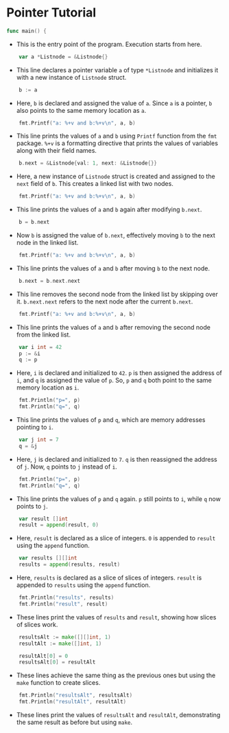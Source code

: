 # Pointer Tutorial

```go
func main() {
```
- This is the entry point of the program. Execution starts from here.

```go
    var a *Listnode = &Listnode{}
```
- This line declares a pointer variable `a` of type `*Listnode` and initializes it with a new instance of `Listnode` struct.

```go
    b := a
```
- Here, `b` is declared and assigned the value of `a`. Since `a` is a pointer, `b` also points to the same memory location as `a`.

```go
    fmt.Printf("a: %+v and b:%+v\n", a, b)
```
- This line prints the values of `a` and `b` using `Printf` function from the `fmt` package. `%+v` is a formatting directive that prints the values of variables along with their field names.

```go
    b.next = &Listnode{val: 1, next: &Listnode{}}
```
- Here, a new instance of `Listnode` struct is created and assigned to the `next` field of `b`. This creates a linked list with two nodes.

```go
    fmt.Printf("a: %+v and b:%+v\n", a, b)
```
- This line prints the values of `a` and `b` again after modifying `b.next`.

```go
    b = b.next
```
- Now `b` is assigned the value of `b.next`, effectively moving `b` to the next node in the linked list.

```go
    fmt.Printf("a: %+v and b:%+v\n", a, b)
```
- This line prints the values of `a` and `b` after moving `b` to the next node.

```go
    b.next = b.next.next
```
- This line removes the second node from the linked list by skipping over it. `b.next.next` refers to the next node after the current `b.next`.

```go
    fmt.Printf("a: %+v and b:%+v\n", a, b)
```
- This line prints the values of `a` and `b` after removing the second node from the linked list.

```go
    var i int = 42
    p := &i
    q := p
```
- Here, `i` is declared and initialized to `42`. `p` is then assigned the address of `i`, and `q` is assigned the value of `p`. So, `p` and `q` both point to the same memory location as `i`.

```go
    fmt.Println("p=", p)
    fmt.Println("q=", q)
```
- This line prints the values of `p` and `q`, which are memory addresses pointing to `i`.

```go
    var j int = 7
    q = &j
```
- Here, `j` is declared and initialized to `7`. `q` is then reassigned the address of `j`. Now, `q` points to `j` instead of `i`.

```go
    fmt.Println("p=", p)
    fmt.Println("q=", q)
```
- This line prints the values of `p` and `q` again. `p` still points to `i`, while `q` now points to `j`.

```go
    var result []int
    result = append(result, 0)
```
- Here, `result` is declared as a slice of integers. `0` is appended to `result` using the `append` function.

```go
    var results [][]int
    results = append(results, result)
```
- Here, `results` is declared as a slice of slices of integers. `result` is appended to `results` using the `append` function.

```go
    fmt.Println("results", results)
    fmt.Println("result", result)
```
- These lines print the values of `results` and `result`, showing how slices of slices work.

```go
    resultsAlt := make([][]int, 1)
    resultAlt := make([]int, 1)

    resultAlt[0] = 0
    resultsAlt[0] = resultAlt
```
- These lines achieve the same thing as the previous ones but using the `make` function to create slices.

```go
    fmt.Println("resultsAlt", resultsAlt)
    fmt.Println("resultAlt", resultAlt)
```
- These lines print the values of `resultsAlt` and `resultAlt`, demonstrating the same result as before but using `make`.